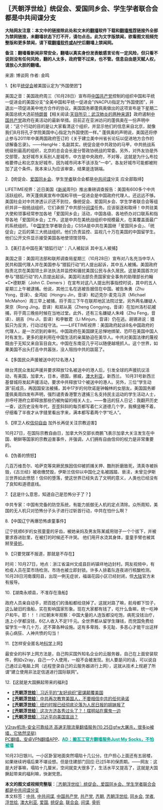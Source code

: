  <h2>〖兲朝浮世绘〗统促会、爱国同乡会、学生学者联合会都是中共间谍分支</h2> <p class="notice"><b>大陆网友注意：本文中的链接除此处和文末的<a href="https://github.com/bannedbook/fanqiang" >翻墙</a>软件下载和<a href="https://github.com/killgcd/justmysocks/blob/master/README.md">翻墙推荐</a>链接外全部为禁网链接，未翻墙状态下打不开，请勿点击。此为文字版禁闻，欲看图文视频完整版和更多禁闻，请下载<a href="https://github.com/bannedbook/fanqiang">翻墙软件或APP</a>后翻墙上禁闻网。</p><p>备注：翻墙看新闻非常安全，翻墙以真实身份发表敏感言论有一定风险，但只看不说则没有任何风险，翻的人太多，政府管不过来，也不管。信息自由是天赋人权，请放心大胆的翻墙。</b></p>  <div class="entry"> <p>来源:&nbsp;博谈网                            作者:&nbsp;金鸣                           </p> <p>1.【和平<a href="https://www.bannedbook.org/bnews/tag/%E7%BB%9F%E4%BF%83%E4%BC%9A/" class="st_tag internal_tag" rel="tag" title="标签 统促会 下的日志">统促会</a>被美国认定为“外国使团”】</p> <p></p> <p>美国之音：美国政府周三（10月28日）宣布将<span class='wp_keywordlink_affiliate'><a href="https://www.bannedbook.org/" title="中国" target="_blank">中国</a></span><a href="https://www.bannedbook.org/bnews/tag/%e5%85%b1%e4%ba%a7%e5%85%9a/" class="st_tag internal_tag" rel="tag" title="标签 共产党 下的日志">共产党</a>控制的组织中国和平统一促进会的美国分支“全美中国和平统一促进会”(NACPU)指定为“外国使团”，并退出一项促进美中地方合作的协议。美国国务卿蓬佩奥做出的这项宣布是下星期二美国总统大选前<span class='wp_keywordlink'><a href="https://www.bannedbook.org/bnews/comments/20200816/1381118.html" title="天目所见：川普将再赢总统大选 共和党掌参众两院" target="_blank">特朗普</a></span>【相关阅读:<a href='https://www.bannedbook.org/bnews/comments/20200816/1381123.html' target='_blank'>天目所见：武汉肺炎的两种来源</a>】政府遏制<a href="https://www.bannedbook.org/bnews/tag/%e4%b8%ad%e5%9b%bd%e5%85%b1%e4%ba%a7%e5%85%9a/" class="st_tag internal_tag" rel="tag" title="标签 中国共产党 下的日志">中国共产党</a>政府在美活动的最新举措。目前正在亚洲访问的蓬佩奥在一份声明中说：“这个行动的目的是让大家看清这个组织，并显示他们的信息来自北京，就像我们8月将孔子学院美国中心指定为外国使团一样。” 蓬佩奥的声明说，美国还将停止参与2011年中美两国政府签订的《关于建立美中州省长论坛以促进地方合作的谅解备忘录》。——HengHe：名副其实。统促会是中共政协的马甲，中共统战系统级别最高的组织，北京的总会会长是分管政协统战的常委。另外，对外友协是外交部管，友好城市关系别人是城市，中方是中央政府，不对等，这就是为什么布拉格要停止和北京友好城市，因为城市间本不该涉及“一中”。各友好城市可能都被附加了这个条件。我本来认为应该审查，结果是连锅端。</p> <p>2.【统促会、<a href="https://www.bannedbook.org/bnews/tag/%E7%88%B1%E5%9B%BD/" class="st_tag internal_tag" rel="tag" title="标签 爱国 下的日志">爱国</a><a href="https://www.bannedbook.org/bnews/tag/%E5%90%8C%E4%B9%A1%E4%BC%9A/" class="st_tag internal_tag" rel="tag" title="标签 同乡会 下的日志">同乡会</a>、学生<a href="https://www.bannedbook.org/bnews/tag/%e5%ad%a6%e8%80%85/" class="st_tag internal_tag" rel="tag" title="标签 学者 下的日志">学者</a>联合会都是<a href="https://www.bannedbook.org/bnews/tag/%e4%b8%ad%e5%85%b1%e9%97%b4%e8%b0%8d/" class="st_tag internal_tag" rel="tag" title="标签 中共间谍 下的日志">中共间谍</a>分支 应全部取缔】</p> <p></p> <p>LIFETIME视界：近日美国《<span class='wp_keywordlink_affiliate'><a href="https://www.bannedbook.org/" title="新闻">新闻</a></span>周刊》推出重磅调查报告：美国有600多个中共活跃组织。昨天蓬佩奥宣布中国和平统一促进会是中国政府代理人。还远远不够。美国社会对中共渗透认识还不到位，像统促会、爱国同乡会、学生学者联合会等组织并非一般统战组织，它们承担了中共部分<a href="https://www.bannedbook.org/bnews/tag/%e9%97%b4%e8%b0%8d/" class="st_tag internal_tag" rel="tag" title="标签 间谍 下的日志">间谍</a>任务。应该驱逐和取缔！中共驻美大使和领事经常参加各地「爱国同乡会」活动，中国各级、各地侨办对口联系和指导各地「爱国同乡会」工作。这是中共在美统战组织中规模最大，在美覆盖面最广的系统组织。「中<span class='wp_keywordlink'><a href="https://www.bannedbook.org/forum24/" title="国学传统文化禁书" target="_blank">国学</a></span>生学者联合会」CSSA是中共在美国继「爱国同乡会」、「统促会」之后的第三大统战组织。他们负责监控、监视几十万在美国的中国留学生。他们公开文件显示接受美国各地使领馆领导。</p> <p>3.【美打击中国在美“猎狐行动”：八人被起诉 其中五人被捕】</p> <p></p>  <p>美国之音：美国司法部和联邦调查局星期三（10月28日）宣布对八名充当中华人民共和国代理人并在美国参与“猎狐行动”的人提出起诉，其中五人被捕。美国政府指责北京在美国领土非法执法并监控和骚扰美国公民与永久居民。这是美国首次对参与“猎狐行动”的人员提出起诉。美国司法部负责国家安全事务的助理部长约翰•C•德默斯（John C. Demers ）在宣布对这八人提出刑事指控时说，其中的五人星期三上午被逮捕。他说，其他三名在逃被告据信在中国。被告朱勇（Zhu Yong，音译）、金鸿如（Hongru Jin，音译）和迈克尔‧麦克马洪（Michael McMahon）周三早上被捕，将于周三下午在联邦地区法院过堂。另外两名嫌疑人荣京（Rong Jing，音译）和郑从英（Zheng Congying，音译）在加州洛杉矶被捕，将于周三晚些时候在当地过堂。此外，还有三名嫌疑人朱峰（Zhu Feng，音译）、胡吉（Hu Ji，音译）和李敏君（Li Minjun，音译）仍在逃。胡锡进说：猎狐只为反贪，行动过程守法。——LIFETIME视界：美国政府起诉8名中国政府的代理人，是一次迟到的审判。中国政府在美国肆无忌惮地绑架、恐吓在美国中国人时有发生。更多的是利用在中国生活的亲属胁迫在美华人。中共对美国法律的蔑视既由于无知又来自盲目自大。中国在东南亚几乎可以随便越境抓人。这个世界，如果美国不出头打击中共嚣张，没人阻挡中共的跋扈了。</p> <p>4.【多国民众声援被送中的12名港人】</p> <p></p> <p>继台湾民众发起声援并要求释放12名被送中的港人后，引发全球的声援抗议活动，有美国，加拿大，日本，德国，挪威，<a href="https://www.bannedbook.org/bnews/tag/%e6%be%b3%e5%a4%a7%e5%88%a9%e4%ba%9a/" class="st_tag internal_tag" rel="tag" title="标签 澳大利亚 下的日志">澳大利亚</a>，新西兰。 10月31号新西兰基督城将发起声援活动，要求中共释放12个被送中的港人。另外，三位“学生动源”前成员，再因国安法被捕，其中17岁的何欣诺是钟翰林的女朋友。美国国务卿蓬佩奥周四发布声明，强烈谴责香港警方逮捕三名支持民主运动的学生活动人士，并呼吁港府立即释放那些仍被拘留的相关人士。——鲁迅的狂人日记：我翻开历史一查，这历史没有年代，歪歪斜斜的每页都写着仁义道德几个字，我横竖睡不着，仔细看了半夜才从字缝里看出字来，满本都写着两个字“吃人”。</p> <p>5.【捍卫人权<span class='wp_keywordlink'><a href="https://www.bannedbook.org/forum11/topic307.html" title="禁片：在中国宗教信仰自由吗？" target="_blank">信仰自由</a></span> 加外长再促关注宗教迫害】</p> <p></p> <p>10月27日，在国际宗教自由日，加拿大外交部长商鹏飞表示加拿大关注发生在中国、朝鲜等国家的宗教迫害事件，并强调，人们拥有自由信仰的权力是非常重要的。</p> <p>6.【伪善的愤怒】</p> <p></p>  <p>几百万维吾尔、哈萨克等突厥民族因信仰被抓捕关押、酷刑折磨致死，清真寺被拆毁，《古兰经》被收缴焚毁，伊斯兰信仰以中国化之名被践踏、亵渎，未曾见伊斯兰世界如此愤怒！信仰的堕落，使这世界已经失去了文明的意义，人类也已经没有了良知和道德底线。</p> <p>7.【这是什么意思，知道自己是恐怖分子了？】</p> <p></p> <p>中共专家：中国有完备的防空系统，有能力抵御无人机的定点清除。众所周知，美国的无人机只对恐怖分子头子进行过斩首行动，中共在怕什么啊？</p> <p>8.【中国辽宁再爆恐怖虐童事件】</p> <p></p> <p>辽宁抚顺6岁的女孩童童的牙齿，被她亲妈及男友陈某威用钳子一个个拔下，并被要求吞进肚里，在被打的时候还不许哭。 他们用开水烫其身体，童童手臂也被其掰至<a href="https://www.bannedbook.org/bnews/tag/%E9%AA%A8%E6%8A%98/" class="st_tag internal_tag" rel="tag" title="标签 骨折 下的日志">骨折</a>。</p> <p>9.【只要党媒不报道，那就是不存在】</p> <p></p>  <p>时间：10月27日，地点：浙江省温州文成县巨屿镇垟地边封村。网友视频中，有检疫人员在菜市场检测，市场也被立即封锁。许多人排着队连夜进行核酸检测。10月28日河南濮阳县，出现一例无症状，福谐花园小区已经封闭，但<span class='wp_keywordlink_affiliate'><a href="https://www.bannedbook.org/" title="大陆" target="_blank">大陆</a></span>官方未有报导。</p> <p>10.【湖南永顺县，不准存在渔船】</p> <p></p> <p>政府人员亲自动手，把百姓们的渔船都给烧掉了。这就对路了嘛，航母都下饺子，这么破旧的渔船，实在影响国家形象。现在大家都有钱了，吃什么鱼嘛，统一吃神户和牛。耶！！！//红朝末年观察：中国大量的人连饭都没吃饱，病死没钱治疗，连上小学都没钱，6亿人收入不足1千元。全世界都从留学生赚钱，而党国免费给留学生一年几十万，还不算各种设施。这有多卑贱、多无耻、多恶心才能干出这样丧心病狂、人神共愤的勾当！</p> <p>11.【怎样安全匿名地<span class='wp_keywordlink'><a href="https://www.bannedbook.org/forum11/topic309.html" title="禁片：“科学”的棍子" target="_blank">科学</a></span>上网】</p> <p></p> <p>最安全的科学上网方法是，自己购买国外知名企业的云服务器，自己在上面安装软件，例如v2ray，自己一个人使用，一般不会被发现。别人要是问的话，可以说自己通过云电脑上网（远程登录自己的云服务器进行上网），这就从技术上规避了所谓“建立使用非法定信道进行国际联网”。</p> <p>12.【这就是大国撅起带来的福利】</p> <p></p>  <ul class='op-related-articles' title='相关阅读'> <li><a href='https://www.bannedbook.org/bnews/ssgc/20201029/1421952.html' target='_blank'>〖<b>兲朝浮世绘</b>〗习近平的“友好组织”密谋颠覆美国</a></li> <li><a href='https://www.bannedbook.org/bnews/ssgc/20201028/1421437.html' target='_blank'>〖<b>兲朝浮世绘</b>〗中共再次教育美国人，不要相信中共的任何承诺</a></li> <li><a href='https://www.bannedbook.org/bnews/ssgc/20201027/1420784.html' target='_blank'>〖<b>兲朝浮世绘</b>〗纽约时报已经彻底沦落为人民日报的姐妹报了</a></li> <li><a href='https://www.bannedbook.org/bnews/ssgc/20201026/1420247.html' target='_blank'>〖<b>兲朝浮世绘</b>〗这次方济各秀过头了？！摆明站在魔鬼一边</a></li> <li><a href='https://www.bannedbook.org/bnews/ssgc/20201024/1419474.html' target='_blank'>〖<b>兲朝浮世绘</b>〗习近平向美国宣战？</a></li> </ul> <p class="texttj"> <a href="https://www.bannedbook.org/forum23/topic22702.html" target="_blank">V2ray机场-安全可靠经济 高速无限流量翻墙服务(10.25日gfw大屠杀，很多ip被墙，它依然坚挺)</a><br/> <a href="https://github.com/bannedbook/fanqiang/wiki/%E7%A6%81%E9%97%BB%E7%BD%91%E5%AE%89%E5%8D%93%E7%BF%BB%E5%A2%99%E6%96%B0%E9%97%BBAPP" target="_blank">PC翻墙、安卓VPN翻墙APP</a>、<span onclick="window.open('https://github.com/killgcd/justmysocks/blob/master/README.md')" style="font-weight:bold;color:#00A191;cursor:pointer;text-decoration:underline;outline:none">AD：搬瓦工官方翻墙服务Just My Socks，不怕被墙</span></p><p>10月23日银川。一小区卧室地面突然塌陷十几公分。住户担心上面还有五层楼，如果继续坍塌后果不堪设想。但是住建部门回应:已过5年的保质期。——网友：这是大好事嘛，塌陷十几厘米，空间就变大很多了，生活水平又提高了，这就是大国撅起带来的福利嘛，快谢党恩。</p><a name='sharetosocial'></a>       <div><b>本文的图文或视频完整版</b>：<a href='https://www.bannedbook.org/bnews/ssgc/20201030/1422539.html'>〖兲朝浮世绘〗统促会、爱国同乡会、学生学者联合会都是中共间谍分支</a></div>  </div><!--END ENTRY--> <div class="postfooter"> <div>本文标签：<a href="https://www.bannedbook.org/bnews/tag/%e4%b8%ad%e5%85%b1/" rel="tag">中共</a>, <a href="https://www.bannedbook.org/bnews/tag/%e4%b8%ad%e5%85%b1%e9%97%b4%e8%b0%8d/" rel="tag">中共间谍</a>, <a href="https://www.bannedbook.org/bnews/tag/%e4%b8%ad%e5%9b%bd%e5%85%b1%e4%ba%a7%e5%85%9a/" rel="tag">中国共产党</a>, <a href="https://www.bannedbook.org/bnews/tag/%e5%85%b1%e4%ba%a7%e5%85%9a/" rel="tag">共产党</a>, <a href="https://www.bannedbook.org/bnews/tag/%e5%85%b2%e6%9c%9d/" rel="tag">兲朝</a>, <a href="https://www.bannedbook.org/bnews/tag/%e5%85%b2%e6%9c%9d%e6%b5%ae%e4%b8%96%e7%bb%98/" rel="tag">兲朝浮世绘</a>, <a href="https://www.bannedbook.org/bnews/tag/%E5%90%8C%E4%B9%A1%E4%BC%9A/" rel="tag">同乡会</a>, <a href="https://www.bannedbook.org/bnews/tag/%e5%ad%a6%e8%80%85/" rel="tag">学者</a>, <a href="https://www.bannedbook.org/bnews/tag/%E6%B5%AE%E4%B8%96%E7%BB%98/" rel="tag">浮世绘</a>, <a href="https://www.bannedbook.org/bnews/tag/%e6%be%b3%e5%a4%a7%e5%88%a9%e4%ba%9a/" rel="tag">澳大利亚</a>, <a href="https://www.bannedbook.org/bnews/tag/%E7%88%B1%E5%9B%BD/" rel="tag">爱国</a>, <a href="https://www.bannedbook.org/bnews/tag/%E7%BB%9F%E4%BF%83%E4%BC%9A/" rel="tag">统促会</a>, <a href="https://www.bannedbook.org/bnews/tag/%E8%81%94%E5%90%88%E4%BC%9A/" rel="tag">联合会</a>, <a href="https://www.bannedbook.org/bnews/tag/%e9%97%b4%e8%b0%8d/" rel="tag">间谍</a>, <a href="https://www.bannedbook.org/bnews/tag/%E9%AA%A8%E6%8A%98/" rel="tag">骨折</a></div>  </div><!--END POSTFOOTER--> 
